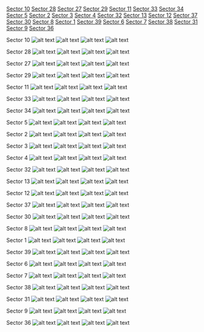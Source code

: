 [Sector 10](#sector10)
[Sector 28](#sector28)
[Sector 27](#sector27)
[Sector 29](#sector29)
[Sector 11](#sector11)
[Sector 33](#sector33)
[Sector 34](#sector34)
[Sector 5](#sector5)
[Sector 2](#sector2)
[Sector 3](#sector3)
[Sector 4](#sector4)
[Sector 32](#sector32)
[Sector 13](#sector13)
[Sector 12](#sector12)
[Sector 37](#sector37)
[Sector 30](#sector30)
[Sector 8](#sector8)
[Sector 1](#sector1)
[Sector 39](#sector39)
[Sector 6](#sector6)
[Sector 7](#sector7)
[Sector 38](#sector38)
[Sector 31](#sector31)
[Sector 9](#sector9)
[Sector 36](#sector36)

<a name = "sector10"></a>
Sector 10
![alt text](/tt/WASP-126_Sector_10/WASP-126_Sector_10_a_TimeSeries.png)
![alt text](/tt/WASP-126_Sector_10/WASP-126_Sector_10_b_FoldedLightCurve.png)
![alt text](/tt/WASP-126_Sector_10/WASP-126_Sector_10_b_IndividualTransitsWithFit.png)
![alt text](/tt/WASP-126_Sector_10/WASP-126_Sector_10_c_TimingResiduals.png)

<a name = "sector28"></a>
Sector 28
![alt text](/tt/WASP-126_Sector_28/WASP-126_Sector_28_a_TimeSeries.png)
![alt text](/tt/WASP-126_Sector_28/WASP-126_Sector_28_b_FoldedLightCurve.png)
![alt text](/tt/WASP-126_Sector_28/WASP-126_Sector_28_b_IndividualTransitsWithFit.png)
![alt text](/tt/WASP-126_Sector_28/WASP-126_Sector_28_c_TimingResiduals.png)

<a name = "sector27"></a>
Sector 27
![alt text](/tt/WASP-126_Sector_27/WASP-126_Sector_27_a_TimeSeries.png)
![alt text](/tt/WASP-126_Sector_27/WASP-126_Sector_27_b_FoldedLightCurve.png)
![alt text](/tt/WASP-126_Sector_27/WASP-126_Sector_27_b_IndividualTransitsWithFit.png)
![alt text](/tt/WASP-126_Sector_27/WASP-126_Sector_27_c_TimingResiduals.png)

<a name = "sector29"></a>
Sector 29
![alt text](/tt/WASP-126_Sector_29/WASP-126_Sector_29_a_TimeSeries.png)
![alt text](/tt/WASP-126_Sector_29/WASP-126_Sector_29_b_FoldedLightCurve.png)
![alt text](/tt/WASP-126_Sector_29/WASP-126_Sector_29_b_IndividualTransitsWithFit.png)
![alt text](/tt/WASP-126_Sector_29/WASP-126_Sector_29_c_TimingResiduals.png)

<a name = "sector11"></a>
Sector 11
![alt text](/tt/WASP-126_Sector_11/WASP-126_Sector_11_a_TimeSeries.png)
![alt text](/tt/WASP-126_Sector_11/WASP-126_Sector_11_b_FoldedLightCurve.png)
![alt text](/tt/WASP-126_Sector_11/WASP-126_Sector_11_b_IndividualTransitsWithFit.png)
![alt text](/tt/WASP-126_Sector_11/WASP-126_Sector_11_c_TimingResiduals.png)

<a name = "sector33"></a>
Sector 33
![alt text](/tt/WASP-126_Sector_33/WASP-126_Sector_33_a_TimeSeries.png)
![alt text](/tt/WASP-126_Sector_33/WASP-126_Sector_33_b_FoldedLightCurve.png)
![alt text](/tt/WASP-126_Sector_33/WASP-126_Sector_33_b_IndividualTransitsWithFit.png)
![alt text](/tt/WASP-126_Sector_33/WASP-126_Sector_33_c_TimingResiduals.png)

<a name = "sector34"></a>
Sector 34
![alt text](/tt/WASP-126_Sector_34/WASP-126_Sector_34_a_TimeSeries.png)
![alt text](/tt/WASP-126_Sector_34/WASP-126_Sector_34_b_FoldedLightCurve.png)
![alt text](/tt/WASP-126_Sector_34/WASP-126_Sector_34_b_IndividualTransitsWithFit.png)
![alt text](/tt/WASP-126_Sector_34/WASP-126_Sector_34_c_TimingResiduals.png)

<a name = "sector5"></a>
Sector 5
![alt text](/tt/WASP-126_Sector_5/WASP-126_Sector_5_a_TimeSeries.png)
![alt text](/tt/WASP-126_Sector_5/WASP-126_Sector_5_b_FoldedLightCurve.png)
![alt text](/tt/WASP-126_Sector_5/WASP-126_Sector_5_b_IndividualTransitsWithFit.png)
![alt text](/tt/WASP-126_Sector_5/WASP-126_Sector_5_c_TimingResiduals.png)

<a name = "sector2"></a>
Sector 2
![alt text](/tt/WASP-126_Sector_2/WASP-126_Sector_2_a_TimeSeries.png)
![alt text](/tt/WASP-126_Sector_2/WASP-126_Sector_2_b_FoldedLightCurve.png)
![alt text](/tt/WASP-126_Sector_2/WASP-126_Sector_2_b_IndividualTransitsWithFit.png)
![alt text](/tt/WASP-126_Sector_2/WASP-126_Sector_2_c_TimingResiduals.png)

<a name = "sector3"></a>
Sector 3
![alt text](/tt/WASP-126_Sector_3/WASP-126_Sector_3_a_TimeSeries.png)
![alt text](/tt/WASP-126_Sector_3/WASP-126_Sector_3_b_FoldedLightCurve.png)
![alt text](/tt/WASP-126_Sector_3/WASP-126_Sector_3_b_IndividualTransitsWithFit.png)
![alt text](/tt/WASP-126_Sector_3/WASP-126_Sector_3_c_TimingResiduals.png)

<a name = "sector4"></a>
Sector 4
![alt text](/tt/WASP-126_Sector_4/WASP-126_Sector_4_a_TimeSeries.png)
![alt text](/tt/WASP-126_Sector_4/WASP-126_Sector_4_b_FoldedLightCurve.png)
![alt text](/tt/WASP-126_Sector_4/WASP-126_Sector_4_b_IndividualTransitsWithFit.png)
![alt text](/tt/WASP-126_Sector_4/WASP-126_Sector_4_c_TimingResiduals.png)

<a name = "sector32"></a>
Sector 32
![alt text](/tt/WASP-126_Sector_32/WASP-126_Sector_32_a_TimeSeries.png)
![alt text](/tt/WASP-126_Sector_32/WASP-126_Sector_32_b_FoldedLightCurve.png)
![alt text](/tt/WASP-126_Sector_32/WASP-126_Sector_32_b_IndividualTransitsWithFit.png)
![alt text](/tt/WASP-126_Sector_32/WASP-126_Sector_32_c_TimingResiduals.png)

<a name = "sector13"></a>
Sector 13
![alt text](/tt/WASP-126_Sector_13/WASP-126_Sector_13_a_TimeSeries.png)
![alt text](/tt/WASP-126_Sector_13/WASP-126_Sector_13_b_FoldedLightCurve.png)
![alt text](/tt/WASP-126_Sector_13/WASP-126_Sector_13_b_IndividualTransitsWithFit.png)
![alt text](/tt/WASP-126_Sector_13/WASP-126_Sector_13_c_TimingResiduals.png)

<a name = "sector12"></a>
Sector 12
![alt text](/tt/WASP-126_Sector_12/WASP-126_Sector_12_a_TimeSeries.png)
![alt text](/tt/WASP-126_Sector_12/WASP-126_Sector_12_b_FoldedLightCurve.png)
![alt text](/tt/WASP-126_Sector_12/WASP-126_Sector_12_b_IndividualTransitsWithFit.png)
![alt text](/tt/WASP-126_Sector_12/WASP-126_Sector_12_c_TimingResiduals.png)

<a name = "sector37"></a>
Sector 37
![alt text](/tt/WASP-126_Sector_37/WASP-126_Sector_37_a_TimeSeries.png)
![alt text](/tt/WASP-126_Sector_37/WASP-126_Sector_37_b_FoldedLightCurve.png)
![alt text](/tt/WASP-126_Sector_37/WASP-126_Sector_37_b_IndividualTransitsWithFit.png)
![alt text](/tt/WASP-126_Sector_37/WASP-126_Sector_37_c_TimingResiduals.png)

<a name = "sector30"></a>
Sector 30
![alt text](/tt/WASP-126_Sector_30/WASP-126_Sector_30_a_TimeSeries.png)
![alt text](/tt/WASP-126_Sector_30/WASP-126_Sector_30_b_FoldedLightCurve.png)
![alt text](/tt/WASP-126_Sector_30/WASP-126_Sector_30_b_IndividualTransitsWithFit.png)
![alt text](/tt/WASP-126_Sector_30/WASP-126_Sector_30_c_TimingResiduals.png)

<a name = "sector8"></a>
Sector 8
![alt text](/tt/WASP-126_Sector_8/WASP-126_Sector_8_a_TimeSeries.png)
![alt text](/tt/WASP-126_Sector_8/WASP-126_Sector_8_b_FoldedLightCurve.png)
![alt text](/tt/WASP-126_Sector_8/WASP-126_Sector_8_b_IndividualTransitsWithFit.png)
![alt text](/tt/WASP-126_Sector_8/WASP-126_Sector_8_c_TimingResiduals.png)

<a name = "sector1"></a>
Sector 1
![alt text](/tt/WASP-126_Sector_1/WASP-126_Sector_1_a_TimeSeries.png)
![alt text](/tt/WASP-126_Sector_1/WASP-126_Sector_1_b_FoldedLightCurve.png)
![alt text](/tt/WASP-126_Sector_1/WASP-126_Sector_1_b_IndividualTransitsWithFit.png)
![alt text](/tt/WASP-126_Sector_1/WASP-126_Sector_1_c_TimingResiduals.png)

<a name = "sector39"></a>
Sector 39
![alt text](/tt/WASP-126_Sector_39/WASP-126_Sector_39_a_TimeSeries.png)
![alt text](/tt/WASP-126_Sector_39/WASP-126_Sector_39_b_FoldedLightCurve.png)
![alt text](/tt/WASP-126_Sector_39/WASP-126_Sector_39_b_IndividualTransitsWithFit.png)
![alt text](/tt/WASP-126_Sector_39/WASP-126_Sector_39_c_TimingResiduals.png)

<a name = "sector6"></a>
Sector 6
![alt text](/tt/WASP-126_Sector_6/WASP-126_Sector_6_a_TimeSeries.png)
![alt text](/tt/WASP-126_Sector_6/WASP-126_Sector_6_b_FoldedLightCurve.png)
![alt text](/tt/WASP-126_Sector_6/WASP-126_Sector_6_b_IndividualTransitsWithFit.png)
![alt text](/tt/WASP-126_Sector_6/WASP-126_Sector_6_c_TimingResiduals.png)

<a name = "sector7"></a>
Sector 7
![alt text](/tt/WASP-126_Sector_7/WASP-126_Sector_7_a_TimeSeries.png)
![alt text](/tt/WASP-126_Sector_7/WASP-126_Sector_7_b_FoldedLightCurve.png)
![alt text](/tt/WASP-126_Sector_7/WASP-126_Sector_7_b_IndividualTransitsWithFit.png)
![alt text](/tt/WASP-126_Sector_7/WASP-126_Sector_7_c_TimingResiduals.png)

<a name = "sector38"></a>
Sector 38
![alt text](/tt/WASP-126_Sector_38/WASP-126_Sector_38_a_TimeSeries.png)
![alt text](/tt/WASP-126_Sector_38/WASP-126_Sector_38_b_FoldedLightCurve.png)
![alt text](/tt/WASP-126_Sector_38/WASP-126_Sector_38_b_IndividualTransitsWithFit.png)
![alt text](/tt/WASP-126_Sector_38/WASP-126_Sector_38_c_TimingResiduals.png)

<a name = "sector31"></a>
Sector 31
![alt text](/tt/WASP-126_Sector_31/WASP-126_Sector_31_a_TimeSeries.png)
![alt text](/tt/WASP-126_Sector_31/WASP-126_Sector_31_b_FoldedLightCurve.png)
![alt text](/tt/WASP-126_Sector_31/WASP-126_Sector_31_b_IndividualTransitsWithFit.png)
![alt text](/tt/WASP-126_Sector_31/WASP-126_Sector_31_c_TimingResiduals.png)

<a name = "sector9"></a>
Sector 9
![alt text](/tt/WASP-126_Sector_9/WASP-126_Sector_9_a_TimeSeries.png)
![alt text](/tt/WASP-126_Sector_9/WASP-126_Sector_9_b_FoldedLightCurve.png)
![alt text](/tt/WASP-126_Sector_9/WASP-126_Sector_9_b_IndividualTransitsWithFit.png)
![alt text](/tt/WASP-126_Sector_9/WASP-126_Sector_9_c_TimingResiduals.png)

<a name = "sector36"></a>
Sector 36
![alt text](/tt/WASP-126_Sector_36/WASP-126_Sector_36_a_TimeSeries.png)
![alt text](/tt/WASP-126_Sector_36/WASP-126_Sector_36_b_FoldedLightCurve.png)
![alt text](/tt/WASP-126_Sector_36/WASP-126_Sector_36_b_IndividualTransitsWithFit.png)
![alt text](/tt/WASP-126_Sector_36/WASP-126_Sector_36_c_TimingResiduals.png)

